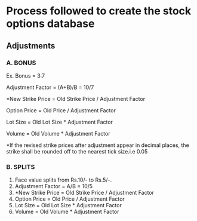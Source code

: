 # Process followed to create the stock options database
## Adjustments
### A. BONUS
Ex. Bonus = 3:7

Adjustment Factor = (A+B)/B
                  = 10/7

*New Strike Price = Old Strike Price / Adjustment Factor

Option Price = Old Price / Adjustment Factor

Lot Size = Old Lot Size * Adjustment Factor

Volume = Old Volume * Adjustment Factor

*If the revised strike prices after adjustment appear in decimal places, the strike shall be rounded off to the nearest tick size.i.e 0.05
### B. SPLITS
1. Face value splits from Rs.10/- to Rs.5/-.
2. Adjustment Factor = A/B
                     = 10/5
3. *New Strike Price = Old Strike Price / Adjustment Factor
4. Option Price = Old Price / Adjustment Factor
5. Lot Size = Old Lot Size * Adjustment Factor
6. Volume = Old Volume * Adjustment Factor
